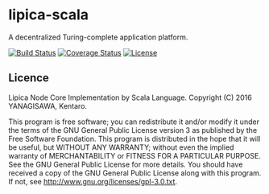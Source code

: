 lipica-scala
====

A decentralized Turing-complete application platform.

[![Build Status](https://circleci.com/gh/yanagisawa-kentaro/lipica-scala/tree/master.svg?style=shield)](https://circleci.com/gh/yanagisawa-kentaro/lipica-scala)
[![Coverage Status](https://coveralls.io/repos/yanagisawa-kentaro/lipica-scala/badge.svg?branch=master&service=github)](https://coveralls.io/github/yanagisawa-kentaro/lipica-scala?branch=master)
[![License](https://img.shields.io/:license-GPL%20v3-blue.svg)](https://raw.githubusercontent.com/yanagisawa-kentaro/lipica-scala/master/LICENSE)

## Licence

Lipica Node Core Implementation by Scala Language.
Copyright (C) 2016 YANAGISAWA, Kentaro.

This program is free software; you can redistribute it and/or modify it under the terms of the GNU General Public License version 3 as published by the Free Software Foundation.
This program is distributed in the hope that it will be useful, but WITHOUT ANY WARRANTY; without even the implied warranty of MERCHANTABILITY or FITNESS FOR A PARTICULAR PURPOSE. See the GNU General Public License for more details.
You should have received a copy of the GNU General Public License along with this program. If not, see http://www.gnu.org/licenses/gpl-3.0.txt.
